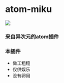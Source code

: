 # atom-miku

![](http://ww2.sinaimg.cn/large/b29e5633gw1ezqv9qp6eeg209n0941kx.gif)

### 来自异次元的atom插件

### 本插件
 - 做工粗糙
 - 仅供娱乐
 - 没有卵用



